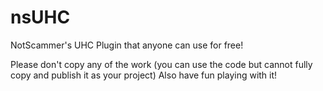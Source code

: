 # nsUHC
NotScammer's UHC Plugin that anyone can use for free!

Please don't copy any of the work (you can use the code but cannot fully copy and publish it as your project)
Also have fun playing with it!
